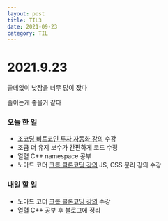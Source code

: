 ```yaml
---
layout: post
title: TIL3
date: 2021-09-23
category: TIL
---
```

# 2021.9.23

쓸데없이 낮잠을 너무 많이 잤다

줄이는게 좋을거 같다



### 오늘 한 일

* [조코딩 비트코인 투자 자동화 강의](https://www.youtube.com/watch?v=5vofEMqMyGk) 수강
* 조금 더 유지 보수가 간편하게 코드 수정
* 열혈 C++ namespace 공부
* 노마드 코더 [크롬 클론코딩 강의]([https://nomadcoders.co/javascript-for-beginners/lectures/2896) JS, CSS 분리 강의 수강

### 내일 할 일

* 노마드 코더 [크롬 클론코딩 강의]([https://nomadcoders.co/javascript-for-beginners/lectures/2896) 수강
* 열혈 C++ 공부 후 블로그에 정리
